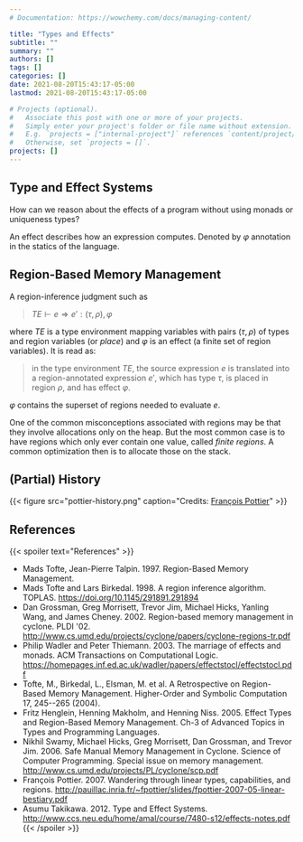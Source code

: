 ```yaml
---
# Documentation: https://wowchemy.com/docs/managing-content/

title: "Types and Effects"
subtitle: ""
summary: ""
authors: []
tags: []
categories: []
date: 2021-08-20T15:43:17-05:00
lastmod: 2021-08-20T15:43:17-05:00

# Projects (optional).
#   Associate this post with one or more of your projects.
#   Simply enter your project's folder or file name without extension.
#   E.g. `projects = ["internal-project"]` references `content/project/deep-learning/index.md`.
#   Otherwise, set `projects = []`.
projects: []
---
```


## Type and Effect Systems
How can we reason about the effects of a program without using monads or uniqueness types?

An effect describes how an expression computes. Denoted by $\varphi$ annotation in the statics of the language.

## Region-Based Memory Management
A region-inference judgment such as
> $TE \vdash e ⇒ e' :(τ, ρ), \varphi$

where $TE$ is a type environment mapping variables with pairs $(\tau, \rho)$ of types and region variables (or _place_) and $\varphi$ is an effect (a finite set of region variables). It is read as:

> in the type environment $TE$, the source expression $e$ is translated into a region-annotated expression $e'$, which has type $τ$, is placed in region $ρ$, and has effect $\varphi$.

$\varphi$ contains the superset of regions needed to evaluate $e$.

One of the common misconceptions associated with regions may be that they involve allocations only on the heap. But the most common case is to have regions which only ever contain one value, called _finite regions_. A common optimization then is to allocate those on the stack.

## (Partial) History

{{< figure src="pottier-history.png" caption="Credits: [François Pottier](http://pauillac.inria.fr/~fpottier/slides/fpottier-2007-05-linear-bestiary.pdf#page=5)" >}}


## References
{{< spoiler text="References" >}}
- Mads Tofte, Jean-Pierre Talpin. 1997. Region-Based Memory Management.
- Mads Tofte and Lars Birkedal. 1998. A region inference algorithm. TOPLAS. https://doi.org/10.1145/291891.291894
- Dan Grossman, Greg Morrisett, Trevor Jim, Michael Hicks, Yanling Wang, and James Cheney. 2002. Region-based memory management in cyclone. PLDI '02. http://www.cs.umd.edu/projects/cyclone/papers/cyclone-regions-tr.pdf
- Philip Wadler and Peter Thiemann. 2003. The marriage of effects and monads. ACM Transactions on Computational Logic. https://homepages.inf.ed.ac.uk/wadler/papers/effectstocl/effectstocl.pdf
- Tofte, M., Birkedal, L., Elsman, M. et al. A Retrospective on Region-Based Memory Management. Higher-Order and Symbolic Computation 17, 245--265 (2004).
- Fritz Henglein, Henning Makholm, and Henning Niss. 2005. Effect Types and Region-Based Memory Management. Ch-3 of Advanced Topics in Types and Programming Languages.
- Nikhil Swamy, Michael Hicks, Greg Morrisett, Dan Grossman, and Trevor Jim. 2006. Safe Manual Memory Management in Cyclone. Science of Computer Programming. Special issue on memory management. http://www.cs.umd.edu/projects/PL/cyclone/scp.pdf
- François Pottier. 2007. Wandering through linear types, capabilities, and
regions. http://pauillac.inria.fr/~fpottier/slides/fpottier-2007-05-linear-bestiary.pdf
- Asumu Takikawa. 2012. Type and Effect Systems. http://www.ccs.neu.edu/home/amal/course/7480-s12/effects-notes.pdf
{{< /spoiler >}}

